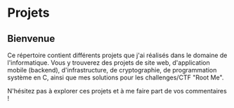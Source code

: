 # Projets

## Bienvenue

Ce répertoire contient différents projets que j'ai réalisés dans le domaine de l'informatique. Vous y trouverez des projets de site web, d'application mobile (backend), d'infrastructure, de cryptographie, de programmation système en C, ainsi que mes solutions pour les challenges/CTF "Root Me".

N'hésitez pas à explorer ces projets et à me faire part de vos commentaires !